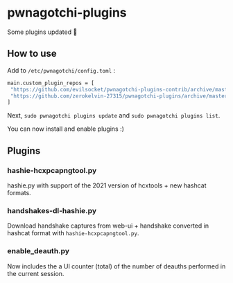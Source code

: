 # pwnagotchi-plugins
Some plugins updated 🙂

## How to use

Add to `/etc/pwnagotchi/config.toml` :
```bash
main.custom_plugin_repos = [
 "https://github.com/evilsocket/pwnagotchi-plugins-contrib/archive/master.zip",
 "https://github.com/zerokelvin-27315/pwnagotchi-plugins/archive/master.zip",
]
```

Next, `sudo pwnagotchi plugins update` and `sudo pwnagotchi plugins list`.

You can now install and enable plugins :)

## Plugins

### hashie-hcxpcapngtool.py

hashie.py with support of the 2021 version of hcxtools + new hashcat formats.

### handshakes-dl-hashie.py
Download handshake captures from web-ui + handshake converted in hashcat format with `hashie-hcxpcapngtool.py`.

### enable_deauth.py
Now includes the a UI counter (total)  of the number of deauths performed in the current session.

